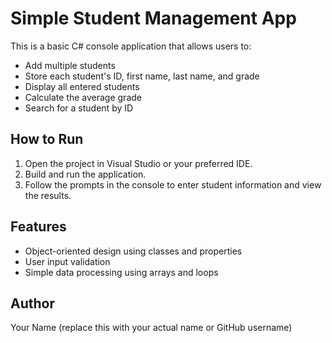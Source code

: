# Simple Student Management App

This is a basic C# console application that allows users to:

- Add multiple students
- Store each student's ID, first name, last name, and grade
- Display all entered students
- Calculate the average grade
- Search for a student by ID

## How to Run

1. Open the project in Visual Studio or your preferred IDE.
2. Build and run the application.
3. Follow the prompts in the console to enter student information and view the results.

## Features

- Object-oriented design using classes and properties
- User input validation
- Simple data processing using arrays and loops

## Author

Your Name (replace this with your actual name or GitHub username)
